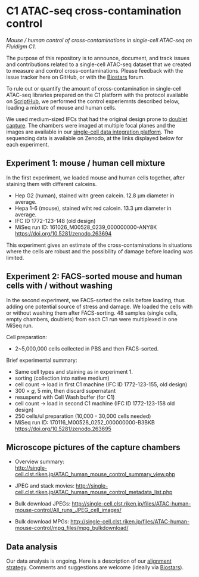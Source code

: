 C1 ATAC-seq cross-contamination control
=======================================

_Mouse / human control of cross-contaminations in single-cell ATAC-seq on Fluidigm C1._

The purpose of this repository is to announce, document, and track issues
and contributions related to a single-cell ATAC-seq dataset that we created
to measure and control cross-contaminations.  Please feedback with the issue
tracker here on GitHub, or with the [Biostars](https://www.biostars.org/p/236583/)
forum.

To rule out or quantify the amount of cross-contamination in single-cell
ATAC-seq libraries prepared on the C1 platform with the protocol available
on [ScriptHub][], we performed the control experiemnts described below,
loading a mixture of mouse and human cells.

[ScriptHub]: https://www.fluidigm.com/c1openapp/scripthub/script/2015-06/single-cell-chromatin-accessib-1433443631246-1

We used medium-sized IFCs that had the original design prone to [doublet
capture][].  The chambers were imaged at multiple focal planes and the
images are available in our [single-cell data integration platform][].  The
sequencing data is available on Zenodo, at the links displayed below for
each experiment.

[doublet capture]: http://info.fluidigm.com/FY16Q2-C1WhitePaperUpdate_LP.html
[single-cell data integration platform]: http://single-cell.clst.riken.jp/ATAC_human_mouse_control_metadata_list.php

Experiment 1: mouse / human cell mixture
----------------------------------------

In the first experiment, we loaded mouse and human cells together, after
staining them with different calceins.

 - Hep G2 (human), stained witn green calcein. 12.8 μm diameter in average.
 - Hepa 1-6 (mouse), stained wiht red calcein. 13.3 μm diameter in average.
 - IFC ID 1772-123-148 (old design)
 - MiSeq run ID: 161026_M00528_0239_000000000-ANY8K
   <https://doi.org/10.5281/zenodo.263694>

This experiment gives an estimate of the cross-contaminations in situations
where the cells are robust and the possibility of damage before loading was
limited.

 
Experiment 2: FACS-sorted mouse and human cells with / without washing
----------------------------------------------------------------------

In the second experiment, we FACS-sorted the cells before loading, thus adding
one potential source of stress and damage.  We loaded the cells with or without
washing them after FACS-sorting.  48 samples (single cells, empty chambers,
doublets) from each C1 run were multiplexed in one MiSeq run.

Cell preparation:

 - 2~5,000,000 cells collected in PBS and then FACS-sorted.

Brief experimental summary:

 - Same cell types and staining as in experiment 1.
 - sorting (collection into native medium)
 - cell count -> load in first C1 machine (IFC ID 1772-123-155, old design)
 - 300 × _g_, 5 min, then discard supernatant
 - resuspend with Cell Wash buffer (for C1)
 - cell count -> load in second C1 machine (IFC ID 1772-123-158 old design)
 - 250 cells/ul preparation (10,000 - 30,000 cells needed)
 - MiSeq run ID: 170116_M00528_0252_000000000-B3BKB
   <https://doi.org/10.5281/zenodo.263695>


Microscope pictures of the capture chambers
-------------------------------------------

 - Overview summary:  
   http://single-cell.clst.riken.jp/ATAC_human_mouse_control_summary_view.php 

 - JPEG and stack movies:
   http://single-cell.clst.riken.jp/ATAC_human_mouse_control_metadata_list.php 

 - Bulk download JPEGs:
   http://single-cell.clst.riken.jp/files/ATAC-human-mouse-control/All_runs_JPEG_cell_images/ 

 - Bulk download MPGs:
   http://single-cell.clst.riken.jp/files/ATAC-human-mouse-control/mpg_files/mpg_bulkdownload/ 


Data analysis
-------------

Our data analysis is ongoing.  Here is a description of our [alignment
strategy](sequenceAlignment.md).  Comments and suggestions are welcome (ideally
via [Biostars](https://www.biostars.org/)).
